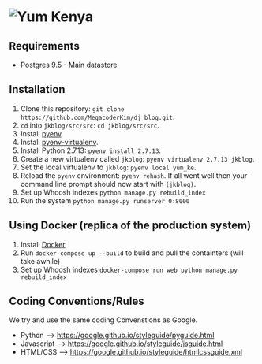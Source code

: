 # ![Yum Kenya](static/img/python.png)

## Requirements
* Postgres 9.5 - Main datastore

## Installation

1. Clone this repository: `git clone https://github.com/MegacoderKim/dj_blog.git`.
2. `cd` into `jkblog/src/src`: `cd jkblog/src/src`.
3. Install [pyenv](https://github.com/yyuu/pyenv#installation).
4. Install [pyenv-virtualenv](https://github.com/yyuu/pyenv-virtualenv#installation).
5. Install Python 2.7.13: `pyenv install 2.7.13`.
6. Create a new virtualenv called `jkblog`: `pyenv virtualenv 2.7.13 jkblog`.
7. Set the local virtualenv to `jkblog`: `pyenv local yum_ke`.
8. Reload the `pyenv` environment: `pyenv rehash`. If all went well then your command line prompt should now start with `(jkblog)`.
9. Set up Whoosh indexes `python manage.py rebuild_index`
10. Run the system `python manage.py runserver 0:8000`

## Using Docker (replica of the production system)


1. Install [Docker](https://docs.docker.com/engine/installation/)
2. Run `docker-compose up --build` to build and pull the containters (will take awhile)
3. Set up Whoosh indexes `docker-compose run web python manage.py rebuild_index`


## Coding Conventions/Rules

We try and use the same coding Convenstions as Google.

* Python --> https://google.github.io/styleguide/pyguide.html
* Javascript --> https://google.github.io/styleguide/jsguide.html
* HTML/CSS --> https://google.github.io/styleguide/htmlcssguide.xml
